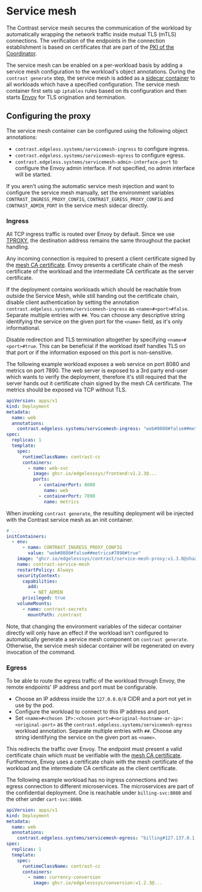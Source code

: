 # Service mesh

The Contrast service mesh secures the communication of the workload by
automatically wrapping the network traffic inside mutual TLS (mTLS) connections.
The verification of the endpoints in the connection establishment is based on
certificates that are part of the
[PKI of the Coordinator](../architecture/certificates.md).

The service mesh can be enabled on a per-workload basis by adding a service mesh
configuration to the workload's object annotations. During the
`contrast generate` step, the service mesh is added as a
[sidecar container](https://kubernetes.io/docs/concepts/workloads/pods/sidecar-containers/)
to all workloads which have a specified configuration. The service mesh
container first sets up `iptables` rules based on its configuration and then
starts [Envoy](https://www.envoyproxy.io/) for TLS origination and termination.

## Configuring the proxy

The service mesh container can be configured using the following object
annotations:

- `contrast.edgeless.systems/servicemesh-ingress` to configure ingress.
- `contrast.edgeless.systems/servicemesh-egress` to configure egress.
- `contrast.edgeless.systems/servicemesh-admin-interface-port` to configure the
  Envoy admin interface. If not specified, no admin interface will be started.

If you aren't using the automatic service mesh injection and want to configure
the service mesh manually, set the environment variables
`CONTRAST_INGRESS_PROXY_CONFIG`, `CONTRAST_EGRESS_PROXY_CONFIG` and
`CONTRAST_ADMIN_PORT` in the service mesh sidecar directly.

### Ingress

All TCP ingress traffic is routed over Envoy by default. Since we use
[TPROXY](https://docs.kernel.org/networking/tproxy.html), the destination
address remains the same throughout the packet handling.

Any incoming connection is required to present a client certificate signed by
the
[mesh CA certificate](../architecture/certificates.md#usage-of-the-different-certificates).
Envoy presents a certificate chain of the mesh certificate of the workload and
the intermediate CA certificate as the server certificate.

If the deployment contains workloads which should be reachable from outside the
Service Mesh, while still handing out the certificate chain, disable client
authentication by setting the annotation
`contrast.edgeless.systems/servicemesh-ingress` as `<name>#<port>#false`.
Separate multiple entries with `##`. You can choose any descriptive string
identifying the service on the given port for the `<name>` field, as it's only
informational.

Disable redirection and TLS termination altogether by specifying
`<name>#<port>#true`. This can be beneficial if the workload itself handles TLS
on that port or if the information exposed on this port is non-sensitive.

The following example workload exposes a web service on port 8080 and metrics on
port 7890. The web server is exposed to a 3rd party end-user which wants to
verify the deployment, therefore it's still required that the server hands out
it certificate chain signed by the mesh CA certificate. The metrics should be
exposed via TCP without TLS.

```yaml
apiVersion: apps/v1
kind: Deployment
metadata:
  name: web
  annotations:
    contrast.edgeless.systems/servicemesh-ingress: "web#8080#false##metrics#7890#true"
spec:
  replicas: 1
  template:
    spec:
      runtimeClassName: contrast-cc
      containers:
        - name: web-svc
          image: ghcr.io/edgelesssys/frontend:v1.2.3@...
          ports:
            - containerPort: 8080
              name: web
            - containerPort: 7890
              name: metrics
```

When invoking `contrast generate`, the resulting deployment will be injected
with the Contrast service mesh as an init container.

```yaml
# ...
initContainers:
  - env:
      - name: CONTRAST_INGRESS_PROXY_CONFIG
        value: "web#8080#false##metrics#7890#true"
    image: "ghcr.io/edgelesssys/contrast/service-mesh-proxy:v1.3.0@sha256:05ee434548450ef160882828eb215c8b37eb7fa3c9ca33b4a57d977189326400"
    name: contrast-service-mesh
    restartPolicy: Always
    securityContext:
      capabilities:
        add:
          - NET_ADMIN
      privileged: true
    volumeMounts:
      - name: contrast-secrets
        mountPath: /contrast
```

Note, that changing the environment variables of the sidecar container directly
will only have an effect if the workload isn't configured to automatically
generate a service mesh component on `contrast generate`. Otherwise, the service
mesh sidecar container will be regenerated on every invocation of the command.

### Egress

To be able to route the egress traffic of the workload through Envoy, the remote
endpoints' IP address and port must be configurable.

- Choose an IP address inside the `127.0.0.0/8` CIDR and a port not yet in use
  by the pod.
- Configure the workload to connect to this IP address and port.
- Set
  `<name>#<chosen IP>:<chosen port>#<original-hostname-or-ip>:<original-port>`
  as the `contrast.edgeless.systems/servicemesh-egress` workload annotation.
  Separate multiple entries with `##`. Choose any string identifying the service
  on the given port as `<name>`.

This redirects the traffic over Envoy. The endpoint must present a valid
certificate chain which must be verifiable with the
[mesh CA certificate](../architecture/certificates.md#usage-of-the-different-certificates).
Furthermore, Envoy uses a certificate chain with the mesh certificate of the
workload and the intermediate CA certificate as the client certificate.

The following example workload has no ingress connections and two egress
connection to different microservices. The microservices are part of the
confidential deployment. One is reachable under `billing-svc:8080` and the other
under `cart-svc:8080`.

```yaml
apiVersion: apps/v1
kind: Deployment
metadata:
  name: web
  annotations:
    contrast.edgeless.systems/servicemesh-egress: "billing#127.137.0.1:8081#billing-svc:8080##cart#127.137.0.2:8081#cart-svc:8080"
spec:
  replicas: 1
  template:
    spec:
      runtimeClassName: contrast-cc
      containers:
        - name: currency-conversion
          image: ghcr.io/edgelesssys/conversion:v1.2.3@...
```
